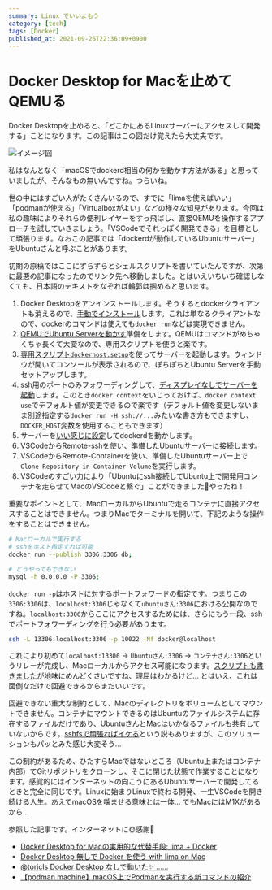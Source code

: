 ```yaml
---
summary: Linux でいいよもう
category: [tech]
tags: [Docker]
published_at: 2021-09-26T22:36:09+0900
---
```


# Docker Desktop for Macを止めてQEMUる

Docker Desktopを止めると、「どこかにあるLinuxサーバーにアクセスして開発する」ことになります。この記事はこの図だけ覚えたら大丈夫です。

![イメージ図](https://raw.githubusercontent.com/stakme/blog/main/assets/2/docker.png "これが全てです")

私はなんとなく「macOSでdockerd相当の何かを動かす方法がある」と思っていましたが、そんなもの無いんですね。つらいね。

世の中にはすごい人がたくさんいるので、すでに「limaを使えばいい」「podmanが使える」「Virtualboxがよい」などの様々な知見があります。今回は私の趣味によりそれらの便利レイヤーをすっ飛ばし、直接QEMUを操作するアプローチを試していきましょう。「VSCodeでそれっぽく開発できる」を目標として頑張ります。なおこの記事では「dockerdが動作しているUbuntuサーバー」をUbuntuさんと呼ぶことがあります。

初期の原稿ではここにずらずらとシェルスクリプトを書いていたんですが、次第に最悪の記事になったのでリンク先へ移動しました。とはいえいちいち確認しなくても、日本語のテキストをなぞれば輪郭は掴めると思います。

1. Docker Desktopをアンインストールします。そうするとdockerクライアントも消えるので、[手動でインストール](https://github.com/stakme/scripts/blob/main/docker/macos/install_docker.fish)します。これは単なるクライアントなので、dockerのコマンドは使えても`docker run`などは実現できません。
2. [QEMUでUbuntu Serverを動かす](https://github.com/stakme/scripts/blob/main/docker/macos/install_qemu.fish)準備をします。QEMUはコマンドがめちゃくちゃ長くて大変なので、専用スクリプトを使うと楽です。
3. [専用スクリプト`dockerhost.setup`](https://github.com/stakme/scripts/blob/main/docker/macos/qemu_setup.fish)を使ってサーバーを起動します。ウィンドウが開いてコンソールが表示されるので、ぽちぽちとUbuntu Serverを手動セットアップします。
4. ssh用のポートのみフォワーディングして、[ディスプレイなしでサーバーを起動](https://github.com/stakme/scripts/blob/main/docker/macos/qemu_run.fish)します。このとき`docker context`をいじっておけば、`docker context use`でデフォルト値が変更できるので楽です（デフォルト値を変更しないまま別途指定する`docker run -H ssh://...`みたいな書き方もできますし、`DOCKER_HOST`変数を使用することもできます）
5. サーバーを[いい感じに設定](https://github.com/stakme/scripts/blob/main/docker/macos/init_host.sh)してdockerdを動かします。
6. VSCodeからRemote-sshを使い、準備したUbuntuサーバーに接続します。
7. VSCodeからRemote-Containerを使い、準備したUbuntuサーバー上で`Clone Repository in Container Volume`を実行します。
8. VSCodeのすごい力により「Ubuntuにssh接続してUbuntu上で開発用コンテナを走らせてMacのVSCodeと繋ぐ」ことができました🎉やったね！

重要なポイントとして、MacローカルからUbuntuで走るコンテナに直接アクセスすることはできません。つまりMacでターミナルを開いて、下記のような操作をすることはできません。

```bash
# Macローカルで実行する
# sshをホスト指定すれば可能
docker run --publish 3306:3306 db;

# どうやってもできない
mysql -h 0.0.0.0 -P 3306; 
```

`docker run -p`はホストに対するポートフォワードの指定です。つまりこの`3306:3306`は、`localhost:3306`じゃなくて`ubuntuさん:3306`における公開なのですね。`localhost:3306`からここにアクセスするためには、さらにもう一段、sshでポートフォワーディングを行う必要があります。

```bash
ssh -L 13306:localhost:3306 -p 10022 -Nf docker@localhost 
```

これにより初めて`localhost:13306` -> `Ubuntuさん:3306` -> `コンテナさん:3306`というリレーが完成し、Macローカルからアクセス可能になります。[スクリプトも書きました](https://github.com/stakme/scripts/blob/main/docker/macos/qemu_port.fish)が地味にめんどくさいですね、理屈はわかるけど… とはいえ、これは面倒なだけで回避できるからまだいいです。

回避できない重大な制約として、Macのディレクトリをボリュームとしてマウントできません。コンテナにマウントできるのはUbuntuのファイルシステムに存在するファイルだけであり、UbuntuさんとMacはいかなるファイルも共有していないからです。[sshfsで頑張ればイケる](https://apple.stackexchange.com/questions/420911/how-share-folder-in-qemu-with-plan9-virtfs-between-macos-host-and-linux-guest)という説もありますが、このソリューションもパッとみた感じ大変そう…

この制約があるため、ひたすらMacではないところ（Ubuntu上またはコンテナ内部）でGitリポジトリをクローンし、そこに閉じた状態で作業することになります。感覚的にはインターネットの向こうにあるUbuntuサーバーで開発してるときと完全に同じです。Linuxに始まりLinuxで終わる開発、一生VSCodeを開き続ける人生。あえてmacOSを噛ませる意味とは一体… でもMacにはM1Xがあるから…

参照した記事です。インターネットに🌞感謝🌝

- [Docker Desktop for Macの実用的な代替手段: lima + Docker](https://qiita.com/yoichiwo7/items/44aff38674134ad87da3)
- [Docker Desktop 無しで Docker を使う with lima on Mac](https://korosuke613.hatenablog.com/entry/2021/09/18/docker-on-lima)
- [@toricls Docker Desktop なしで動いた✨ ……](https://twitter.com/toricls/status/1432925285377142789)
- [【podman machine】macOS上でPodmanを実行する新コマンドの紹介](https://rheb.hatenablog.com/entry/podman-machine)
